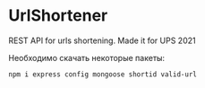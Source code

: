 # UrlShortener
REST API for urls shortening. Made it for UPS 2021

Необходимо скачать некоторые пакеты:

```
npm i express config mongoose shortid valid-url
```
